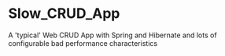 Slow_CRUD_App
=============

A 'typical' Web CRUD App with Spring and Hibernate and lots of configurable bad performance characteristics